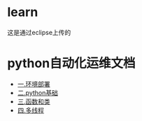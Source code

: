 # learn
这是通过eclipse上传的
# python自动化运维文档
- [一.环境部署](https://www.zybuluo.com/iyuesh/note/384108)
- [二.python基础](https://www.zybuluo.com/iyuesh/note/384169)
- [三.函数和类](https://www.zybuluo.com/iyuesh/note/384430)
- [四.多线程](https://www.zybuluo.com/iyuesh/note/400673)